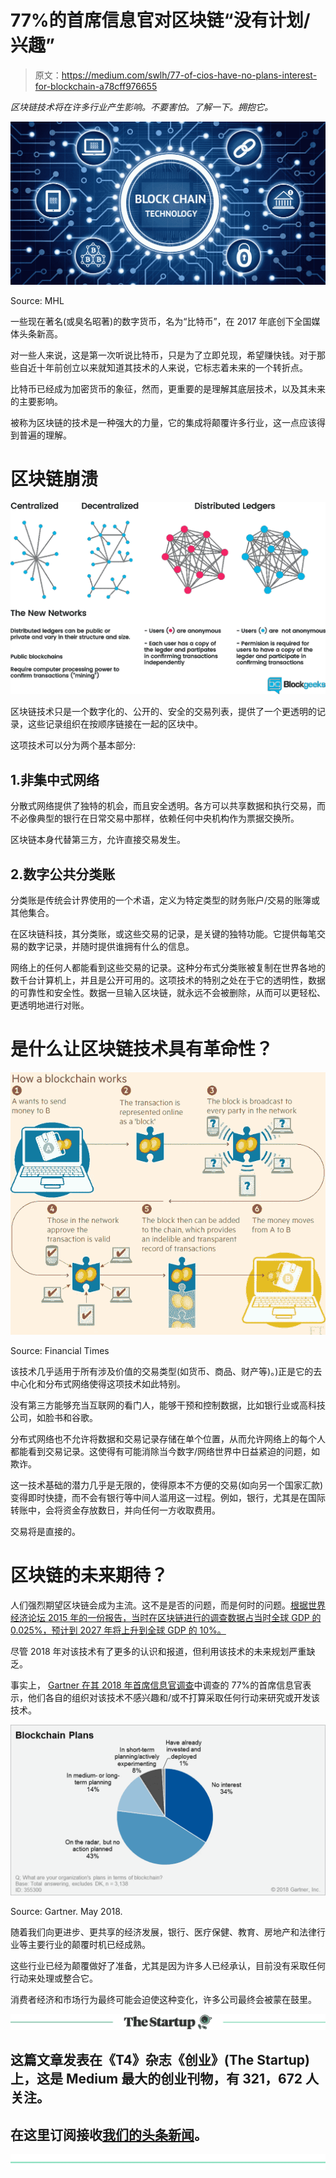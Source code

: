 # 77%的首席信息官对区块链“没有计划/兴趣”

> 原文：<https://medium.com/swlh/77-of-cios-have-no-plans-interest-for-blockchain-a78cff976655>

*区块链技术将在许多行业产生影响。不要害怕。了解一下。拥抱它。*

![](img/51b5c95f0f9c4f826d4018e0a5e21846.png)

Source: MHL

一些现在著名(或臭名昭著)的数字货币，名为“比特币”，在 2017 年底创下全国媒体头条新高。

对一些人来说，这是第一次听说比特币，只是为了立即兑现，希望赚快钱。对于那些自近十年前创立以来就知道其技术的人来说，它标志着未来的一个转折点。

比特币已经成为加密货币的象征，然而，更重要的是理解其底层技术，以及其未来的主要影响。

被称为区块链的技术是一种强大的力量，它的集成将颠覆许多行业，这一点应该得到普遍的理解。

# 区块链崩溃

![](img/9a654a2d40b698d9971322e60da7ab7a.png)

区块链技术只是一个数字化的、公开的、安全的交易列表，提供了一个更透明的记录，这些记录组织在按顺序链接在一起的区块中。

这项技术可以分为两个基本部分:

## 1.非集中式网络

分散式网络提供了独特的机会，而且安全透明。各方可以共享数据和执行交易，而不必像典型的银行在日常交易中那样，依赖任何中央机构作为票据交换所。

区块链本身代替第三方，允许直接交易发生。

## 2.数字公共分类账

分类账是传统会计界使用的一个术语，定义为特定类型的财务账户/交易的账簿或其他集合。

在区块链科技，其分类账，或这些交易的记录，是关键的独特功能。它提供每笔交易的数字记录，并随时提供谁拥有什么的信息。

网络上的任何人都能看到这些交易的记录。这种分布式分类账被复制在世界各地的数千台计算机上，并且是公开可用的。这项技术的特别之处在于它的透明性，数据的可靠性和安全性。数据一旦输入区块链，就永远不会被删除，从而可以更轻松、更透明地进行对账。

# 是什么让区块链技术具有革命性？

![](img/8197e0edf099e5b6077902368410c150.png)

Source: Financial Times

该技术几乎适用于所有涉及价值的交易类型(如货币、商品、财产等)。)正是它的去中心化和分布式网络使得这项技术如此特别。

没有第三方能够充当互联网的看门人，能够干预和控制数据，比如银行业或高科技公司，如脸书和谷歌。

分布式网络也不允许将数据和交易记录存储在单个位置，从而允许网络上的每个人都能看到交易记录。这使得有可能消除当今数字/网络世界中日益紧迫的问题，如欺诈。

这一技术基础的潜力几乎是无限的，使得原本不方便的交易(如向另一个国家汇款)变得即时快捷，而不会有银行等中间人滥用这一过程。例如，银行，尤其是在国际转账中，会将资金存放数日，并向任何一方收取费用。

交易将是直接的。

# 区块链的未来期待？

人们强烈期望区块链会成为主流。这不是是否的问题，而是何时的问题。[根据世界经济论坛 2015 年的一份报告，当时在区块链进行的调查数据占当时全球 GDP 的 0.025%，预计到 2027 年将上升到全球 GDP 的 10%。](http://www3.weforum.org/docs/WEF_GAC15_Technological_Tipping_Points_report_2015.pdf)

尽管 2018 年对该技术有了更多的认识和报道，但利用该技术的未来规划严重缺乏。

事实上， [Gartner 在其 2018 年首席信息官调查](https://www.gartner.com/newsroom/id/3810968)中调查的 77%的首席信息官表示，他们各自的组织对该技术不感兴趣和/或不打算采取任何行动来研究或开发该技术。

![](img/6d2776bfa506f9a774880ce4c2987755.png)

Source: Gartner. May 2018.

随着我们向更进步、更共享的经济发展，银行、医疗保健、教育、房地产和法律行业等主要行业的颠覆时机已经成熟。

这些行业已经为颠覆做好了准备，尤其是因为许多人已经承认，目前没有采取任何行动来处理或整合它。

消费者经济和市场行为最终可能会迫使这种变化，许多公司最终会被蒙在鼓里。

[![](img/308a8d84fb9b2fab43d66c117fcc4bb4.png)](https://medium.com/swlh)

## 这篇文章发表在《T4》杂志《创业》(The Startup)上，这是 Medium 最大的创业刊物，有 321，672 人关注。

## 在这里订阅接收[我们的头条新闻](http://growthsupply.com/the-startup-newsletter/)。

[![](img/b0164736ea17a63403e660de5dedf91a.png)](https://medium.com/swlh)